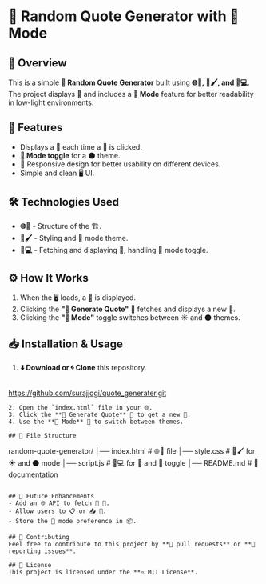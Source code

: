 # 🎲 Random Quote Generator with 🌙 Mode

## 📜 Overview
This is a simple **🎲 Random Quote Generator** built using **🌐📄, 🎨🖌, and 📜💻**. The project displays 🎴 and includes a **🌙 Mode** feature for better readability in low-light environments. 

## 🌟 Features
- Displays a 🎴 each time a 🔘 is clicked.
- **🌙 Mode toggle** for a 🌑 theme.
- 📱 Responsive design for better usability on different devices.
- Simple and clean 🖥️ UI.

## 🛠 Technologies Used
- **🌐📄** - Structure of the 🏗️.
- **🎨🖌** - Styling and 🌙 mode theme.
- **📜💻** - Fetching and displaying 🎴, handling 🌙 mode toggle.

## ⚙️ How It Works
1. When the 🖥️ loads, a 🎴 is displayed.
2. Clicking the **"🎲 Generate Quote"** 🔘 fetches and displays a new 🎴.
3. Clicking the **"🌙 Mode"** toggle switches between ☀️ and 🌑 themes.

## 📥 Installation & Usage
1. **⬇️ Download or 🌀 Clone** this repository.
   ```sh
 https://github.com/surajjogi/quote_generater.git
   ```
2. Open the `index.html` file in your 🌐.
3. Click the **🎲 Generate Quote** 🔘 to get a new 🎴.
4. Use the **🌙 Mode** 🔘 to switch between themes.

## 📂 File Structure
```
random-quote-generator/
│── index.html    # 🌐📄 file
│── style.css     # 🎨🖌 for ☀️ and 🌑 mode
│── script.js     # 📜💻 for 🎴 and 🌙 toggle
│── README.md     # 📖 documentation
```

## 🔮 Future Enhancements
- Add an 🌐 API to fetch 🔄 🎴.
- Allow users to 📋 or 📤 🎴.
- Store the 🌙 mode preference in 📦.

## 🤝 Contributing
Feel free to contribute to this project by **📩 pull requests** or **🐞 reporting issues**.

## 📜 License
This project is licensed under the **⚖️ MIT License**.

